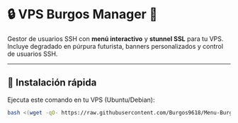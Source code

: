 # 🔒 VPS Burgos Manager 💜

Gestor de usuarios SSH con **menú interactivo** y **stunnel SSL** para tu VPS.  
Incluye degradado en púrpura futurista, banners personalizados y control de usuarios SSH.

---

## 🚀 Instalación rápida

Ejecuta este comando en tu VPS (Ubuntu/Debian):

```bash
bash <(wget -qO- https://raw.githubusercontent.com/Burgos9618/Menu-Burgos/refs/heads/main/install.sh)
